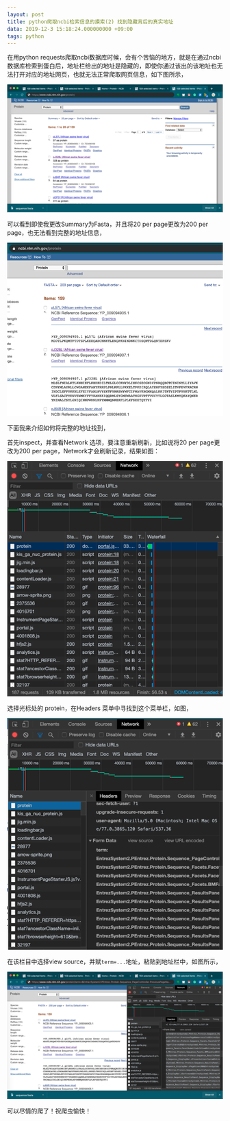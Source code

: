 ```yaml
---
layout: post
title: python爬取ncbi检索信息的摸索(2) 找到隐藏背后的真实地址
data: 2019-12-3 15:18:24.000000000 +09:00
tags: python
---
```


在用python requests爬取ncbi数据库时候，会有个苦恼的地方，就是在通过ncbi数据库检索到蛋白后，地址栏给出的地址是隐藏的，即使你通过该出的该地址也无法打开对应的地址网页，也就无法正常爬取网页信息，如下图所示，

![figure1](/assets/201911/2019-12-03_15-24-10.png)

可以看到即使我更改Summary为Fasta，并且将20 per page更改为200 per page，也无法看到完整的地址信息，

![figure2](/assets/201911/2019-12-03_15-28-37.png)

下面我来介绍如何将完整的地址找到，

首先inspect，并查看Network 选项，要注意重新刷新，比如说将20 per page更改为200 per page，Network才会刷新记录，结果如图：

![figure3](/assets/201911/2019-12-03_15-37-18.png)

选择光标处的 protein，在Headers 菜单中寻找到这个菜单栏，如图，

![figure4](/assets/201911/2019-12-03_15-40-03.png)

在该栏目中选择view source，并赋`term=...`地址，粘贴到地址栏中，如图所示，

![figure5](/assets/201911/2019-12-03_15-43-57.png)

可以尽情的爬了！祝爬虫愉快！
